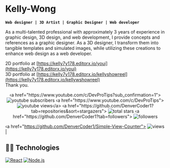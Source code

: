 # Kelly-Wong
**`Web designer | 3D Artist | Graphic Designer | Web developer`**

As a multi-talented professional with approximately 3 years of experience in graphic design, 3D design, and web development, I provide concepts and references as a graphic designer. As a 3D designer, I transform them into tangible templates and simulated images, while utilizing these creations to enhance web design as a web developer.

2D portfolio at [https://kelly7y178.editorx.io/youi](https://kelly7y178.editorx.io/youi)   
3D portfolio at [https://kelly7y178.editorx.io/kellyshowreel](https://kelly7y178.editorx.io/kellywshowreel)  
Thank you. 




<!-- Social badges section Badges with custom icons - https://github.com/DenverCoder1/custom-icon-badges -->
<!--  View counter - https://github.com/DenverCoder1/Simple-View-Counter -->
<p align="center">
‹a href="https://www.youtube.com/c/DevProTips?sub_confirmation=1">
<img alt="youtube subscribers" title="Subscribe to my YouTube channel" src="https://custom-icon-badges.demolab.com/youtube/channel/subscribers/UCipSxT7a3rn81vGLw91qRkg?
color=%2305D44&label=SUBSCRIBE&logo=video&logoColor=white&style=for-the-badge&labe]Color=CE4630"/></a>
‹a href="https://www.youtube.com/c/DevProTips">
<img alt="youtube views" title="YouTube views" src-"https://custom-icon-badges.demolab.com/youtube/channel/views/UCipSxT7a3rn81vGLw91qRkg?color=%231AD0E&logo=video&10goColor=white&style=for-the-
badge&labelColor=С79600"/>‹/a>
‹a href="https://github.com/DenverCoder1?tab=repositories&sort=stargazers">
<img alt="total stars" title="Total stars on GitHub" src="https://custom-icon-badges.demolab.com/github/stars/DenverCoder1?color=55960c&style=for-the-badge&labelColor=488207&1og0=star"/›</a>
‹a href="https://github.com/DenverCoder1?tab=followers">
<img alt="followers" title="Follow me on Github"
src="https://custom-icon-badges.demolab.com/github/followers/DenverCoder1?color=236ad3&labelColor=1155ba&style=for-the-badge&logo=person-
add&label=Follow&logoColor=white" /></a>

‹a href="https://github.com/DenverCoder1/Simple-View-Counter">
<img alt="views" title="GitHub profile views" src="https://freshidea.com/jonah/app/DenverCoder1-profile-views"/></a>|

## 👨‍💻 Technologies

[![React](https://custom-icon-badges.demolab.com/badge/-React-218AAB?style=for-the-badge&logo=react&logoColor=white)](https://reactjs.org/)
[![Node.js](https://custom-icon-badges.demolab.com/badge/-Node.js-339933?style=for-the-badge&logo=node.js&logoColor=white)](https://nodejs.org/)


